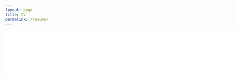```yaml
---
layout: page
title: CV
permalink: /resume/
---
```


<dl>
<object data="/cv.pdf" type="application/pdf" width="900" height="1300">
    <embed src="/cv.pdf" type="application/pdf" width="900" heigth="1300"/>
</object>
</dl>

